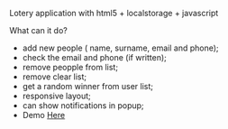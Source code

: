 Lotery application with html5 + localstorage + javascript

What can it do?

 - add new people ( name, surname, email and phone);
 - check the email and phone (if written);
 - remove peopple from list;
 - remove clear list;
 - get a random winner from user list;
 - responsive layout;
 - can show notifications in popup;
 - Demo <a href="http://bulldogs.kl.com.ua/lotery">Here</a>
